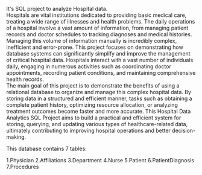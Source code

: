 It's SQL project to analyze Hospital data.                                                                                                                                                                
Hospitals are vital institutions dedicated to providing basic medical care, treating a wide range of illnesses and health problems. The daily operations of a hospital involve a vast amount of information, from managing patient records and doctor schedules to tracking diagnoses and medical histories. Managing this volume of information manually is incredibly complex, inefficient and error-prone.                                                                                                                                                                                                 This project focuses on demonstrating how database systems can significantly simplify and improve the management of critical hospital data. Hospitals interact with a vast number of individuals daily, engaging in numerous activities such as coordinating doctor appointments, recording patient conditions, and maintaining comprehensive health records.                                                     
The main goal of this project is to demonstrate the benefits of using a relational database to organize and manage this complex hospital data. By storing data in a structured and efficient manner, tasks such as obtaining a complete patient history, optimizing resource allocation, or analyzing treatment outcomes become faster and more accurate. This Hospital Data Analytics SQL Project aims to build a practical and efficient system for storing, querying, and updating various types of healthcare-related data, ultimately contributing to improving hospital operations and better decision-making. 

This database contains 7 tables:

1.Physician
2.Affiliations
3.Department
4.Nurse
5.Patient
6.PatientDiagnosis
7.Procedures
